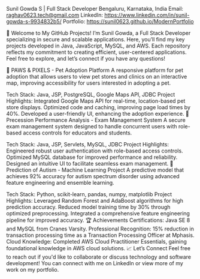 Sunil Gowda S | Full Stack Developer
Bengaluru, Karnataka, India
Email: raghav0623.tech@gmail.com
LinkedIn: https://www.linkedin.com/in/sunil-gowda-s-9934832b5/
Portfolio: https://sunil0623.github.io/ModernPortfolio

👋 Welcome to My GitHub Projects!
I’m Sunil Gowda, a Full Stack Developer specializing in secure and scalable applications. Here, you’ll find my key projects developed in Java, JavaScript, MySQL, and AWS. Each repository reflects my commitment to creating efficient, user-centered applications. Feel free to explore, and let’s connect if you have any questions!

🔹 PAWS & PIXELS - Pet Adoption Platform
A responsive platform for pet adoption that allows users to view pet stores and clinics on an interactive map, improving accessibility for users interested in adopting a pet.

Tech Stack: Java, JSP, PostgreSQL, Google Maps API, JDBC
Project Highlights:
Integrated Google Maps API for real-time, location-based pet store displays.
Optimized code and caching, improving page load times by 40%.
Developed a user-friendly UI, enhancing the adoption experience.
🔹 Precession Performance Analysis - Exam Management System
A secure exam management system designed to handle concurrent users with role-based access controls for educators and students.

Tech Stack: Java, JSP, Servlets, MySQL, JDBC
Project Highlights:
Engineered robust user authentication with role-based access controls.
Optimized MySQL database for improved performance and reliability.
Designed an intuitive UI to facilitate seamless exam management.
🔹 Prediction of Autism - Machine Learning Project
A predictive model that achieves 92% accuracy for autism spectrum disorder using advanced feature engineering and ensemble learning.

Tech Stack: Python, scikit-learn, pandas, numpy, matplotlib
Project Highlights:
Leveraged Random Forest and AdaBoost algorithms for high prediction accuracy.
Reduced model training time by 30% through optimized preprocessing.
Integrated a comprehensive feature engineering pipeline for improved accuracy.
🏆 Achievements
Certifications: Java SE 8 and MySQL from Cranes Varsity.
Professional Recognition: 15% reduction in transaction processing time as a Transaction Processing Officer at Mphasis.
Cloud Knowledge: Completed AWS Cloud Practitioner Essentials, gaining foundational knowledge in AWS cloud solutions.
📈 Let’s Connect
Feel free to reach out if you'd like to collaborate or discuss technology and software development! You can connect with me on LinkedIn or view more of my work on my portfolio.
